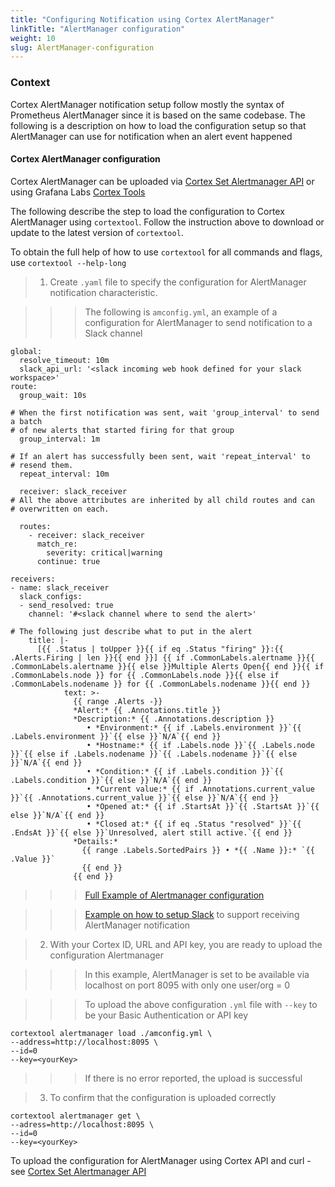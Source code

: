 ```yaml
---
title: "Configuring Notification using Cortex AlertManager"
linkTitle: "AlertManager configuration"
weight: 10
slug: AlertManager-configuration
---
```


### Context

Cortex AlertManager notification setup follow mostly the syntax of Prometheus AlertManager since it is based on the same codebase.  The following is a description on how to load the configuration setup so that AlertManager can use for notification when an alert event happened

#### Cortex AlertManager configuration

Cortex AlertManager can be uploaded via [Cortex Set Alertmanager API](https://cortexmetrics.io/docs/api/#set-alertmanager-configuration) or using Grafana Labs [Cortex Tools](https://github.com/grafana/cortex-tools)

The following describe the step to load the configuration to Cortex AlertManager using `cortextool`.  Follow the instruction above to download or update to the latest version of `cortextool`.

To obtain the full help of how to use `cortextool` for all commands and flags, use
`cortextool --help-long`

>  1. Create `.yaml` file to specify the configuration for AlertManager notification characteristic.  

>>> The following is `amconfig.yml`, an example of a configuration for AlertManager to send notification to a Slack channel

```
global:
  resolve_timeout: 10m
  slack_api_url: '<slack incoming web hook defined for your slack workspace>'
route:
  group_wait: 10s

# When the first notification was sent, wait 'group_interval' to send a batch
# of new alerts that started firing for that group
  group_interval: 1m 

# If an alert has successfully been sent, wait 'repeat_interval' to
# resend them.
  repeat_interval: 10m

  receiver: slack_receiver
# All the above attributes are inherited by all child routes and can
# overwritten on each.

  routes:
    - receiver: slack_receiver
      match_re:
        severity: critical|warning
      continue: true

receivers:
- name: slack_receiver
  slack_configs:
  - send_resolved: true
    channel: '#<slack channel where to send the alert>'

# The following just describe what to put in the alert
    title: |-
      [{{ .Status | toUpper }}{{ if eq .Status "firing" }}:{{ .Alerts.Firing | len }}{{ end }}] {{ if .CommonLabels.alertname }}{{ .CommonLabels.alertname }}{{ else }}Multiple Alerts Open{{ end }}{{ if .CommonLabels.node }} for {{ .CommonLabels.node }}{{ else if .CommonLabels.nodename }} for {{ .CommonLabels.nodename }}{{ end }}
            text: >-
              {{ range .Alerts -}}
              *Alert:* {{ .Annotations.title }}
              *Description:* {{ .Annotations.description }}
                 • *Environment:* {{ if .Labels.environment }}`{{ .Labels.environment }}`{{ else }}`N/A`{{ end }}
                 • *Hostname:* {{ if .Labels.node }}`{{ .Labels.node }}`{{ else if .Labels.nodename }}`{{ .Labels.nodename }}`{{ else }}`N/A`{{ end }}
                 • *Condition:* {{ if .Labels.condition }}`{{ .Labels.condition }}`{{ else }}`N/A`{{ end }}
                 • *Current value:* {{ if .Annotations.current_value }}`{{ .Annotations.current_value }}`{{ else }}`N/A`{{ end }}
                 • *Opened at:* {{ if .StartsAt }}`{{ .StartsAt }}`{{ else }}`N/A`{{ end }}
                 • *Closed at:* {{ if eq .Status "resolved" }}`{{ .EndsAt }}`{{ else }}`Unresolved, alert still active.`{{ end }}
              *Details:*
                {{ range .Labels.SortedPairs }} • *{{ .Name }}:* `{{ .Value }}`
                {{ end }}
              {{ end }}
```

>>> [Full Example of Alertmanager configuration](https://github.com/prometheus/alertmanager/blob/master/doc/examples/simple.yml)

>>> [Example on how to setup Slack](https://grafana.com/blog/2020/02/25/step-by-step-guide-to-setting-up-prometheus-alertmanager-with-slack-pagerduty-and-gmail/#:~:text=To%20set%20up%20alerting%20in,to%20receive%20notifications%20from%20Alertmanager.) to support receiving AlertManager notification

> 2. With your Cortex ID,  URL and API key,  you are ready to upload the configuration Alertmanager

>>> In this example,  AlertManager is set to be available via localhost on port 8095 with only one user/org = 0 

>>> To upload the above configuration `.yml` file with `--key` to be your Basic Authentication or API key

```
cortextool alertmanager load ./amconfig.yml \
--address=http://localhost:8095 \
--id=0
--key=<yourKey>
```
>>> If there is no error reported,  the upload is successful

> 3. To confirm that the configuration is uploaded correctly

```
cortextool alertmanager get \
--adress=http://localhost:8095 \
--id=0
--key=<yourKey>
```

To upload the configuration for AlertManager using Cortex API and curl - see [Cortex Set Alertmanager API](https://cortexmetrics.io/docs/api/#set-alertmanager-configuration)

